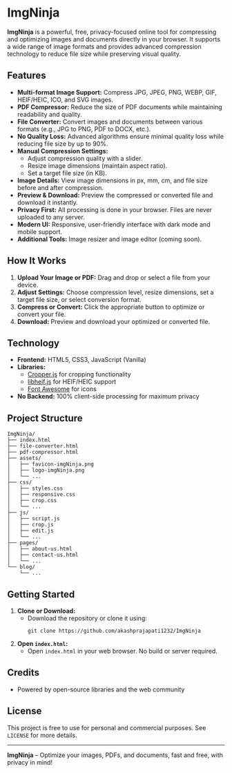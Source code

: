 # ImgNinja

**ImgNinja** is a powerful, free, privacy-focused online tool for compressing and optimizing images and documents directly in your browser. It supports a wide range of image formats and provides advanced compression technology to reduce file size while preserving visual quality.

## Features

- **Multi-format Image Support:** Compress JPG, JPEG, PNG, WEBP, GIF, HEIF/HEIC, ICO, and SVG images.
- **PDF Compressor:** Reduce the size of PDF documents while maintaining readability and quality.
- **File Converter:** Convert images and documents between various formats (e.g., JPG to PNG, PDF to DOCX, etc.).
- **No Quality Loss:** Advanced algorithms ensure minimal quality loss while reducing file size by up to 90%.
- **Manual Compression Settings:**
  - Adjust compression quality with a slider.
  - Resize image dimensions (maintain aspect ratio).
  - Set a target file size (in KB).
- **Image Details:** View image dimensions in px, mm, cm, and file size before and after compression.
- **Preview & Download:** Preview the compressed or converted file and download it instantly.
- **Privacy First:** All processing is done in your browser. Files are never uploaded to any server.
- **Modern UI:** Responsive, user-friendly interface with dark mode and mobile support.
- **Additional Tools:** Image resizer and image editor (coming soon).

## How It Works

1. **Upload Your Image or PDF:** Drag and drop or select a file from your device.
2. **Adjust Settings:** Choose compression level, resize dimensions, set a target file size, or select conversion format.
3. **Compress or Convert:** Click the appropriate button to optimize or convert your file.
4. **Download:** Preview and download your optimized or converted file.

## Technology

- **Frontend:** HTML5, CSS3, JavaScript (Vanilla)
- **Libraries:**
  - [Cropper.js](https://github.com/fengyuanchen/cropperjs) for cropping functionality
  - [libheif.js](https://github.com/strukturag/libheif-js) for HEIF/HEIC support
  - [Font Awesome](https://fontawesome.com/) for icons
- **No Backend:** 100% client-side processing for maximum privacy

## Project Structure

```
ImgNinja/
├── index.html
├── file-converter.html
├── pdf-compressor.html
├── assets/
│   ├── favicon-imgNinja.png
│   ├── logo-imgNinja.png
│   └── ...
├── css/
│   ├── styles.css
│   ├── responsive.css
│   ├── crop.css
│   └── ...
├── js/
│   ├── script.js
│   ├── crop.js
│   ├── edit.js
│   └── ...
├── pages/
│   ├── about-us.html
│   ├── contact-us.html
│   └── ...
└── blog/
    └── ...
```

## Getting Started

1. **Clone or Download:**
   - Download the repository or clone it using:
     ```
     git clone https://github.com/akashprajapati1232/ImgNinja
     ```
2. **Open `index.html`:**
   - Open `index.html` in your web browser. No build or server required.

## Credits

- Powered by open-source libraries and the web community

## License

This project is free to use for personal and commercial purposes. See `LICENSE` for more details.

---

**ImgNinja** – Optimize your images, PDFs, and documents, fast and free, with privacy in mind!
